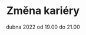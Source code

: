 ---
sessionNumber: 90
title: Změna kariéry
shortTitle: Změna kariéry
lecturers: Jiří Píša, Gabriela Jičínská, Phuc Nguyen, Holdy-Kurth Mouyabi
date: 05. dubna 2022 od 19.00 do 21.00
address: Loft N8, Nekázanka 8, Praha 1
mapLink: https://zive.tv/topmonks-caffe/
link: https://www.meetup.com/TopMonks-Caffe/events/284177540/
picture: posters/2022-04-05.png
presentationLink:
videoLink:
---